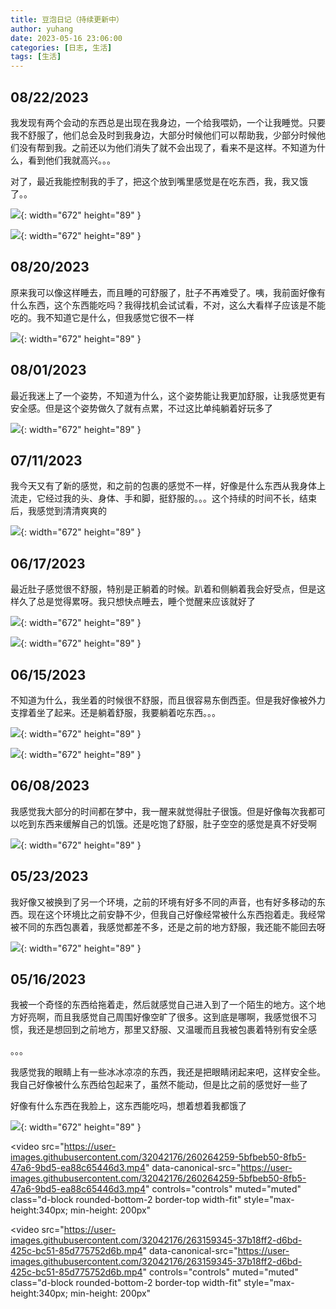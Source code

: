 ```yaml
---
title: 豆泡日记（持续更新中）
author: yuhang
date: 2023-05-16 23:06:00
categories: [日志, 生活]
tags: [生活]
---
```


## 08/22/2023

我发现有两个会动的东西总是出现在我身边，一个给我喂奶，一个让我睡觉。只要我不舒服了，他们总会及时到我身边，大部分时候他们可以帮助我，少部分时候他们没有帮到我。之前还以为他们消失了就不会出现了，看来不是这样。不知道为什么，看到他们我就高兴。。。

对了，最近我能控制我的手了，把这个放到嘴里感觉是在吃东西，我，我又饿了。。

![](/assets/images/%E8%B1%86%E6%B3%A1%E6%97%A5%E8%AE%B0_20230822_2.jpeg){: width="672" height="89" }

![](/assets/images/%E8%B1%86%E6%B3%A1%E6%97%A5%E8%AE%B0_20230822_2.jpeg){: width="672" height="89" }

## 08/20/2023

原来我可以像这样睡去，而且睡的可舒服了，肚子不再难受了。咦，我前面好像有什么东西，这个东西能吃吗？我得找机会试试看，不对，这么大看样子应该是不能吃的。我不知道它是什么，但我感觉它很不一样

![](/assets/images/%E8%B1%86%E6%B3%A1%E6%97%A5%E8%AE%B0_20230820.jpeg){: width="672" height="89" }

## 08/01/2023

最近我迷上了一个姿势，不知道为什么，这个姿势能让我更加舒服，让我感觉更有安全感。但是这个姿势做久了就有点累，不过这比单纯躺着好玩多了

![](/assets/images/%E8%B1%86%E6%B3%A1%E6%97%A5%E8%AE%B0_20230801.jpeg){: width="672" height="89" }

## 07/11/2023

我今天又有了新的感觉，和之前的包裹的感觉不一样，好像是什么东西从我身体上流走，它经过我的头、身体、手和脚，挺舒服的。。。这个持续的时间不长，结束后，我感觉到清清爽爽的

![](/assets/images/%E8%B1%86%E6%B3%A1%E6%97%A5%E8%AE%B0_20230711.jpeg){: width="672" height="89" }

## 06/17/2023

最近肚子感觉很不舒服，特别是正躺着的时候。趴着和侧躺着我会好受点，但是这样久了总是觉得累呀。我只想快点睡去，睡个觉醒来应该就好了

![](/assets/images/%E8%B1%86%E6%B3%A1%E6%97%A5%E8%AE%B0_20230617.jpeg){: width="672" height="89" }

![](/assets/images/%E8%B1%86%E6%B3%A1%E6%97%A5%E8%AE%B0_20230617_2.jpeg){: width="672" height="89" }

## 06/15/2023

不知道为什么，我坐着的时候很不舒服，而且很容易东倒西歪。但是我好像被外力支撑着坐了起来。还是躺着舒服，我要躺着吃东西。。。

![](/assets/images/%E8%B1%86%E6%B3%A1%E6%97%A5%E8%AE%B0_20230615_1.jpeg){: width="672" height="89" }

![](/assets/images/%E8%B1%86%E6%B3%A1%E6%97%A5%E8%AE%B0_20230615_2.jpeg){: width="672" height="89" }

## 06/08/2023

我感觉我大部分的时间都在梦中，我一醒来就觉得肚子很饿。但是好像每次我都可以吃到东西来缓解自己的饥饿。还是吃饱了舒服，肚子空空的感觉是真不好受啊

![](/assets/images/%E8%B1%86%E6%B3%A1%E6%97%A5%E8%AE%B0_20230608.jpeg){: width="672" height="89" }

## 05/23/2023

我好像又被换到了另一个环境，之前的环境有好多不同的声音，也有好多移动的东西。现在这个环境比之前安静不少，但我自己好像经常被什么东西抱着走。我经常被不同的东西包裹着，我感觉都差不多，还是之前的地方舒服，我还能不能回去呀

![](/assets/images/%E8%B1%86%E6%B3%A1%E6%97%A5%E8%AE%B0_20230523.jpeg){: width="672" height="89" }

## 05/16/2023

我被一个奇怪的东西给拖着走，然后就感觉自己进入到了一个陌生的地方。这个地方好亮啊，而且我感觉自己周围好像空旷了很多。这到底是哪啊，我感觉很不习惯，我还是想回到之前地方，那里又舒服、又温暖而且我被包裹着特别有安全感

。。。

我感觉我的眼睛上有一些冰冰凉凉的东西，我还是把眼睛闭起来吧，这样安全些。我自己好像被什么东西给包起来了，虽然不能动，但是比之前的感觉好一些了

好像有什么东西在我脸上，这东西能吃吗，想着想着我都饿了

![](/assets/images/%E8%B1%86%E6%B3%A1%E6%97%A5%E8%AE%B0_20230516.jpeg){: width="672" height="89" }

<video
  src="https://user-images.githubusercontent.com/32042176/260264259-5bfbeb50-8fb5-47a6-9bd5-ea88c65446d3.mp4"
  data-canonical-src="https://user-images.githubusercontent.com/32042176/260264259-5bfbeb50-8fb5-47a6-9bd5-ea88c65446d3.mp4"
  controls="controls"
  muted="muted"
  class="d-block rounded-bottom-2 border-top width-fit"
  style="max-height:340px; min-height: 200px"
></video>

<video
  src="https://user-images.githubusercontent.com/32042176/263159345-37b18ff2-d6bd-425c-bc51-85d775752d6b.mp4" data-canonical-src="https://user-images.githubusercontent.com/32042176/263159345-37b18ff2-d6bd-425c-bc51-85d775752d6b.mp4"
  controls="controls"
  muted="muted"
  class="d-block rounded-bottom-2 border-top width-fit"
  style="max-height:340px; min-height: 200px"
></video>